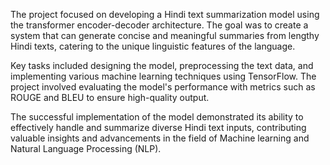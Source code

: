 The project focused on developing a Hindi text summarization model using the transformer encoder-decoder architecture. The goal was to create a system that can generate concise and meaningful summaries from lengthy Hindi texts, catering to the unique linguistic features of the language.

Key tasks included designing the model, preprocessing the text data, and implementing various machine learning techniques using TensorFlow. The project involved evaluating the model's performance with metrics such as ROUGE and BLEU to ensure high-quality output.

The successful implementation of the model demonstrated its ability to effectively handle and summarize diverse Hindi text inputs, contributing valuable insights and advancements in the field of Machine learning and Natural Language Processing (NLP).
